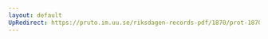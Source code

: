 ```yaml
---
layout: default
UpRedirect: https://pruto.im.uu.se/riksdagen-records-pdf/1870/prot-1870--fk--423/prot-1870--fk--423_011.pdf
---
```

